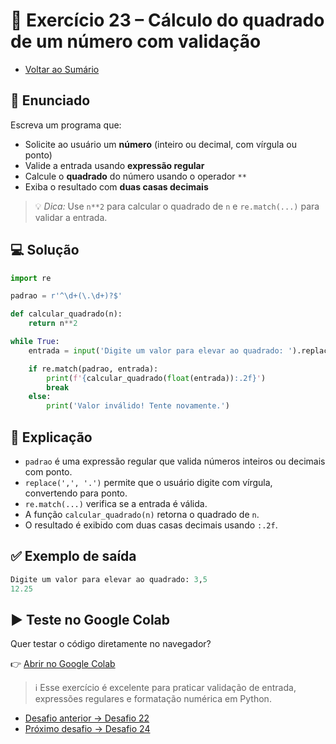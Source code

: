# 🐍 Exercício 23 – Cálculo do quadrado de um número com validação

- [Voltar ao Sumário](../SUMARIO.md)  

## 🧩 Enunciado

Escreva um programa que:

- Solicite ao usuário um **número** (inteiro ou decimal, com vírgula ou ponto)  
- Valide a entrada usando **expressão regular**  
- Calcule o **quadrado** do número usando o operador `**`  
- Exiba o resultado com **duas casas decimais**

> 💡 *Dica:* Use `n**2` para calcular o quadrado de `n` e `re.match(...)` para validar a entrada.  

## 💻 Solução

```python
import re

padrao = r'^\d+(\.\d+)?$'

def calcular_quadrado(n):
    return n**2

while True:
    entrada = input('Digite um valor para elevar ao quadrado: ').replace(',', '.')

    if re.match(padrao, entrada):
        print(f'{calcular_quadrado(float(entrada)):.2f}')
        break
    else:
        print('Valor inválido! Tente novamente.')
```

## 🧠 Explicação

- `padrao` é uma expressão regular que valida números inteiros ou decimais com ponto.
- `replace(',', '.')` permite que o usuário digite com vírgula, convertendo para ponto.
- `re.match(...)` verifica se a entrada é válida.
- A função `calcular_quadrado(n)` retorna o quadrado de `n`.
- O resultado é exibido com duas casas decimais usando `:.2f`.

## ✅ Exemplo de saída

```python
Digite um valor para elevar ao quadrado: 3,5
12.25
```

## ▶️ Teste no Google Colab

Quer testar o código diretamente no navegador?

👉 [Abrir no Google Colab](https://colab.research.google.com/drive/118F44rDBHmduophTxizq2XTMPi4mjudG?usp=sharing)

> ℹ️ Esse exercício é excelente para praticar validação de entrada, expressões regulares e formatação numérica em Python.

- [Desafio anterior → Desafio 22](./desafio_22.md)  
- [Próximo desafio → Desafio 24](./desafio_24.md)